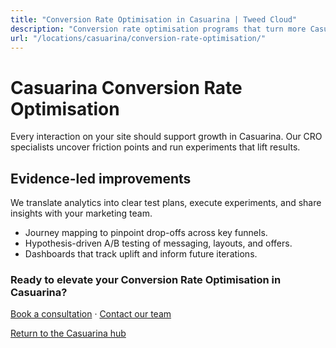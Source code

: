 ```yaml
---
title: "Conversion Rate Optimisation in Casuarina | Tweed Cloud"
description: "Conversion rate optimisation programs that turn more Casuarina visitors into customers."
url: "/locations/casuarina/conversion-rate-optimisation/"
---
```


# Casuarina Conversion Rate Optimisation

Every interaction on your site should support growth in Casuarina. Our CRO specialists uncover friction points and run experiments that lift results.

## Evidence-led improvements

We translate analytics into clear test plans, execute experiments, and share insights with your marketing team.

- Journey mapping to pinpoint drop-offs across key funnels.
- Hypothesis-driven A/B testing of messaging, layouts, and offers.
- Dashboards that track uplift and inform future iterations.

### Ready to elevate your Conversion Rate Optimisation in Casuarina?

[Book a consultation](/consultation/) · [Contact our team](/contact/)

[Return to the Casuarina hub](/locations/casuarina/)
